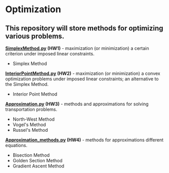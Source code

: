 # Optimization

## This repository will store methods for optimizing various problems.

<ins>**SimplexMethod.py</ins> (HW1)** - maximization (or minimization) a certain criterion under imposed linear constraints.
- Simplex Method

<ins>**InteriorPointMethod.py</ins> (HW2)** - maximization (or minimization) a convex optimization problems under imposed linear constraints; an alternative to the Simplex Method.
- Interior Point Method

<ins>**Approximation.py</ins> (HW3)** - methods and approximations for solving transportation problems.
- North-West Method
- Vogel's Method
- Russel's Method

<ins>**Approximation_methods.py</ins> (HW4)** - methods for approximations different equations.
- Bisection Method
- Golden Section Method
- Gradient Ascent Method
